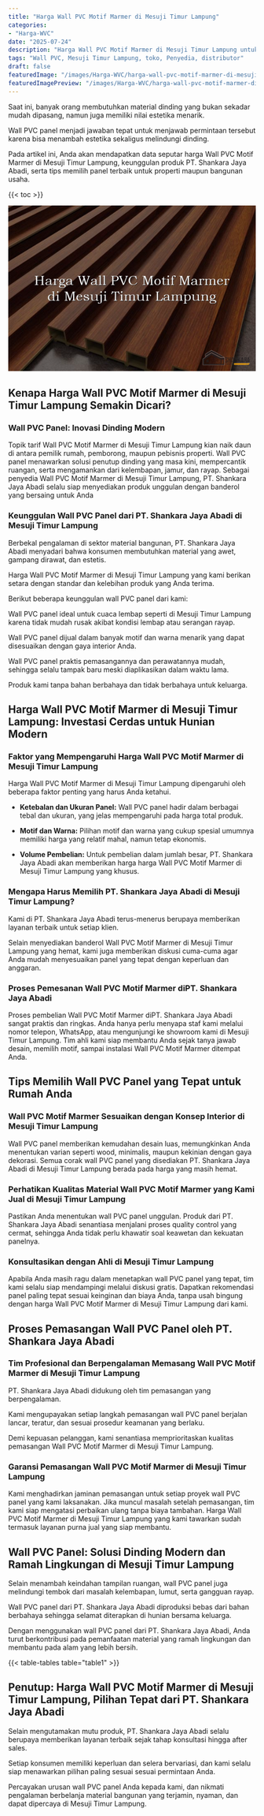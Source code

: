 ```yaml
---
title: "Harga Wall PVC Motif Marmer di Mesuji Timur Lampung"
categories:
- "Harga-WVC"
date: "2025-07-24"
description: "Harga Wall PVC Motif Marmer di Mesuji Timur Lampung untuk hunian, office, dan toko. Material unggulan, beragam motif, pilihan warna elegan, beserta servis penempatan oleh tenaga ahli berpengalaman serta jaminan resmi!|Jasa penjualan Wall PVC Motif Marmer di Mesuji Timur Lampung bagi kebutuhan rumah, perkantoran, maupun gerai, beserta produk berkualitas dan pemasangan oleh teknisi ahli serta jaminan resmi.|Solusi Wall PVC Motif Marmer di Mesuji Timur Lampung yang terpercaya bagi hunian, office, dan ritel, bersama produk terbaik dan instalasi dikerjakan oleh tenaga ahli profesional dan jaminan resmi.|Distribusi Wall PVC Motif Marmer di Mesuji Timur Lampung untuk tempat tinggal, perkantoran, dan ritel, beserta produk berkualitas dan pemasangan ditangani oleh teknisi berpengalaman, dilengkapi beserta garansi resmi.}"
tags: "Wall PVC, Mesuji Timur Lampung, toko, Penyedia, distributor"
draft: false
featuredImage: "/images/Harga-WVC/harga-wall-pvc-motif-marmer-di-mesuji-timur-lampung.png"
featuredImagePreview: "/images/Harga-WVC/harga-wall-pvc-motif-marmer-di-mesuji-timur-lampung.png"
---
```


Saat ini, banyak orang membutuhkan material dinding yang bukan sekadar mudah dipasang, namun juga memiliki nilai estetika menarik.

Wall PVC panel menjadi jawaban tepat untuk menjawab permintaan tersebut karena bisa menambah estetika sekaligus melindungi dinding.

Pada artikel ini, Anda akan mendapatkan data seputar harga Wall PVC Motif Marmer di Mesuji Timur Lampung, keunggulan produk PT. Shankara Jaya Abadi, serta tips memilih panel terbaik untuk properti maupun bangunan usaha.

{{< toc >}}

![Harga Wall PVC Motif Marmer di Mesuji Timur Lampung](/images/Harga-WVC/Harga-Wall-PVC-Motif-Marmer-di-Mesuji-Timur-Lampung.png)

## Kenapa Harga Wall PVC Motif Marmer di Mesuji Timur Lampung Semakin Dicari?

### Wall PVC Panel: Inovasi Dinding Modern

Topik tarif Wall PVC Motif Marmer di Mesuji Timur Lampung kian naik daun di antara pemilik rumah, pemborong, maupun pebisnis properti. Wall PVC panel menawarkan solusi penutup dinding yang masa kini, mempercantik ruangan, serta mengamankan dari kelembapan, jamur, dan rayap. Sebagai penyedia Wall PVC Motif Marmer di Mesuji Timur Lampung, PT. Shankara Jaya Abadi selalu siap menyediakan produk unggulan dengan banderol yang bersaing untuk Anda

### Keunggulan Wall PVC Panel dari PT. Shankara Jaya Abadi di Mesuji Timur Lampung

Berbekal pengalaman di sektor material bangunan, PT. Shankara Jaya Abadi menyadari bahwa konsumen membutuhkan material yang awet, gampang dirawat, dan estetis.

Harga Wall PVC Motif Marmer di Mesuji Timur Lampung yang kami berikan setara dengan standar dan kelebihan produk yang Anda terima.

Berikut beberapa keunggulan wall PVC panel dari kami:

Wall PVC panel ideal untuk cuaca lembap seperti di Mesuji Timur Lampung karena tidak mudah rusak akibat kondisi lembap atau serangan rayap.

Wall PVC panel dijual dalam banyak motif dan warna menarik yang dapat disesuaikan dengan gaya interior Anda.

Wall PVC panel praktis pemasangannya dan perawatannya mudah, sehingga selalu tampak baru meski diaplikasikan dalam waktu lama.

Produk kami tanpa bahan berbahaya dan tidak berbahaya untuk keluarga.

## Harga Wall PVC Motif Marmer di Mesuji Timur Lampung: Investasi Cerdas untuk Hunian Modern

### Faktor yang Mempengaruhi Harga Wall PVC Motif Marmer di Mesuji Timur Lampung

Harga Wall PVC Motif Marmer di Mesuji Timur Lampung dipengaruhi oleh beberapa faktor penting yang harus Anda ketahui.

- **Ketebalan dan Ukuran Panel:** Wall PVC panel hadir dalam berbagai tebal dan ukuran, yang jelas mempengaruhi pada harga total produk.

- **Motif dan Warna:** Pilihan motif dan warna yang cukup spesial umumnya memiliki harga yang relatif mahal, namun tetap ekonomis.

- **Volume Pembelian:** Untuk pembelian dalam jumlah besar, PT. Shankara Jaya Abadi akan memberikan harga harga Wall PVC Motif Marmer di Mesuji Timur Lampung yang khusus.

### Mengapa Harus Memilih PT. Shankara Jaya Abadi di Mesuji Timur Lampung?

Kami di PT. Shankara Jaya Abadi terus-menerus berupaya memberikan layanan terbaik untuk setiap klien.

Selain menyediakan banderol Wall PVC Motif Marmer di Mesuji Timur Lampung yang hemat, kami juga memberikan diskusi cuma-cuma agar Anda mudah menyesuaikan panel yang tepat dengan keperluan dan anggaran.

### Proses Pemesanan Wall PVC Motif Marmer diPT. Shankara Jaya Abadi

Proses pembelian Wall PVC Motif Marmer diPT. Shankara Jaya Abadi sangat praktis dan ringkas. Anda hanya perlu menyapa staf kami melalui nomor telepon, WhatsApp, atau mengunjungi ke showroom kami di Mesuji Timur Lampung. Tim ahli kami siap membantu Anda sejak tanya jawab desain, memilih motif, sampai instalasi Wall PVC Motif Marmer ditempat Anda.

## Tips Memilih Wall PVC Panel yang Tepat untuk Rumah Anda

### Wall PVC Motif Marmer Sesuaikan dengan Konsep Interior di Mesuji Timur Lampung

Wall PVC panel memberikan kemudahan desain luas, memungkinkan Anda menentukan varian seperti wood, minimalis, maupun kekinian dengan gaya dekorasi. Semua corak wall PVC panel yang disediakan PT. Shankara Jaya Abadi di Mesuji Timur Lampung berada pada harga yang masih hemat.

### Perhatikan Kualitas Material Wall PVC Motif Marmer yang Kami Jual di Mesuji Timur Lampung

Pastikan Anda menentukan wall PVC panel unggulan. Produk dari PT. Shankara Jaya Abadi senantiasa menjalani proses quality control yang cermat, sehingga Anda tidak perlu khawatir soal keawetan dan kekuatan panelnya.

### Konsultasikan dengan Ahli di Mesuji Timur Lampung

Apabila Anda masih ragu dalam menetapkan wall PVC panel yang tepat, tim kami selalu siap mendampingi melalui diskusi gratis. Dapatkan rekomendasi panel paling tepat sesuai keinginan dan biaya Anda, tanpa usah bingung dengan harga Wall PVC Motif Marmer di Mesuji Timur Lampung dari kami.

## Proses Pemasangan Wall PVC Panel oleh PT. Shankara Jaya Abadi

### Tim Profesional dan Berpengalaman Memasang Wall PVC Motif Marmer di Mesuji Timur Lampung

PT. Shankara Jaya Abadi didukung oleh tim pemasangan yang berpengalaman.

Kami mengupayakan setiap langkah pemasangan wall PVC panel berjalan lancar, teratur, dan sesuai prosedur keamanan yang berlaku.

Demi kepuasan pelanggan, kami senantiasa memprioritaskan kualitas pemasangan Wall PVC Motif Marmer di Mesuji Timur Lampung.

### Garansi Pemasangan Wall PVC Motif Marmer di Mesuji Timur Lampung

Kami menghadirkan jaminan pemasangan untuk setiap proyek wall PVC panel yang kami laksanakan. Jika muncul masalah setelah pemasangan, tim kami siap mengatasi perbaikan ulang tanpa biaya tambahan. Harga Wall PVC Motif Marmer di Mesuji Timur Lampung yang kami tawarkan sudah termasuk layanan purna jual yang siap membantu.

## Wall PVC Panel: Solusi Dinding Modern dan Ramah Lingkungan di Mesuji Timur Lampung

Selain menambah keindahan tampilan ruangan, wall PVC panel juga melindungi tembok dari masalah kelembapan, lumut, serta gangguan rayap.

Wall PVC panel dari PT. Shankara Jaya Abadi diproduksi bebas dari bahan berbahaya sehingga selamat diterapkan di hunian bersama keluarga.

Dengan menggunakan wall PVC panel dari PT. Shankara Jaya Abadi, Anda turut berkontribusi pada pemanfaatan material yang ramah lingkungan dan membantu pada alam yang lebih bersih.

{{< table-tables table="table1" >}}

## Penutup: Harga Wall PVC Motif Marmer di Mesuji Timur Lampung, Pilihan Tepat dari PT. Shankara Jaya Abadi

Selain mengutamakan mutu produk, PT. Shankara Jaya Abadi selalu berupaya memberikan layanan terbaik sejak tahap konsultasi hingga after sales.

Setiap konsumen memiliki keperluan dan selera bervariasi, dan kami selalu siap menawarkan pilihan paling sesuai sesuai permintaan Anda.

Percayakan urusan wall PVC panel Anda kepada kami, dan nikmati pengalaman berbelanja material bangunan yang terjamin, nyaman, dan dapat dipercaya di Mesuji Timur Lampung.
